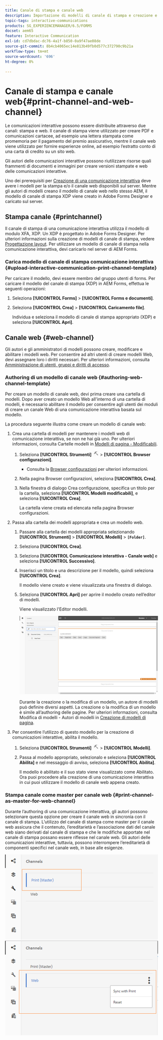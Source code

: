 ```yaml
---
title: Canale di stampa e canale web
description: Importazione di modelli di canale di stampa e creazione e abilitazione di modelli di canale web
topic-tags: interactive-communications
products: SG_EXPERIENCEMANAGER/6.5/FORMS
docset: aem65
feature: Interactive Communication
exl-id: cd7dbdac-dc76-4a1f-b850-0a9f47ae08de
source-git-commit: 8b4cb4065ec14e813b49fb0d577c372790c9b21a
workflow-type: tm+mt
source-wordcount: '696'
ht-degree: 0%

---
```


# Canale di stampa e canale web{#print-channel-and-web-channel}

Le comunicazioni interattive possono essere distribuite attraverso due canali: stampa e web. Il canale di stampa viene utilizzato per creare PDF e comunicazioni cartacee, ad esempio una lettera stampata come promemoria per il pagamento del premio assicurativo, mentre il canale web viene utilizzato per fornire esperienze online, ad esempio l’estratto conto di una carta di credito su un sito web.

Gli autori delle comunicazioni interattive possono riutilizzare risorse quali frammenti di documenti e immagini per creare versioni stampate e web delle comunicazioni interattive.

Uno dei prerequisiti per [Creazione di una comunicazione interattiva](../../forms/using/create-interactive-communication.md) deve avere i modelli per la stampa e/o il canale web disponibili sul server. Mentre gli autori di modelli creano il modello di canale web nello stesso AEM, il modello di canale di stampa XDP viene creato in Adobe Forms Designer e caricato sul server.

## Stampa canale {#printchannel}

Il canale di stampa di una comunicazione interattiva utilizza il modello di modulo XFA, XDP. Un XDP è progettato in Adobe Forms Designer. Per ulteriori informazioni sulla creazione di modelli di canale di stampa, vedere [Progettazione layout](../../forms/using/layout-design-details.md). Per utilizzare un modello di canale di stampa nella comunicazione interattiva, devi caricarlo nel server di AEM Forms.

### Carica modello di canale di stampa comunicazione interattiva {#upload-interactive-communication-print-channel-template}

Per caricare il modello, devi essere membro del gruppo utenti di forms. Per caricare il modello del canale di stampa (XDP) in AEM Forms, effettua le seguenti operazioni:

1. Seleziona **[!UICONTROL Forms]** > **[!UICONTROL Forms e documenti]**.

1. Seleziona **[!UICONTROL Crea]** > **[!UICONTROL Caricamento file]**.

   Individua e seleziona il modello di canale di stampa appropriato (XDP) e seleziona **[!UICONTROL Apri]**.

## Canale web {#web-channel}

Gli autori e gli amministratori di modelli possono creare, modificare e abilitare i modelli web. Per consentire ad altri utenti di creare modelli Web, devi assegnare loro i diritti necessari. Per ulteriori informazioni, consulta [Amministrazione di utenti, gruppi e diritti di accesso](/help/sites-administering/user-group-ac-admin.md).

### Authoring di un modello di canale web {#authoring-web-channel-template}

Per creare un modello di canale web, devi prima creare una cartella di modelli. Dopo aver creato un modello Web all&#39;interno di una cartella di modelli, è necessario abilitare il modello per consentire agli utenti dei moduli di creare un canale Web di una comunicazione interattiva basata sul modello.

La procedura seguente illustra come creare un modello di canale web:

1. Crea una cartella di modelli per mantenere i modelli web di comunicazione interattiva, se non ne hai già uno. Per ulteriori informazioni, consulta Cartelle modelli in [Modelli di pagina - Modificabili](/help/sites-developing/page-templates-editable.md).

   1. Seleziona **[!UICONTROL Strumenti]** ![strumenti](assets/tools.png) > **[!UICONTROL Browser configurazioni]**.
      * Consulta la [Browser configurazioni](/help/sites-administering/configurations.md) per ulteriori informazioni.
   1. Nella pagina Browser configurazioni, seleziona **[!UICONTROL Crea]**.
   1. Nella finestra di dialogo Crea configurazione, specifica un titolo per la cartella, seleziona **[!UICONTROL Modelli modificabili]**, e seleziona **[!UICONTROL Crea]**.

      La cartella viene creata ed elencata nella pagina Browser configurazioni.

1. Passa alla cartella dei modelli appropriata e crea un modello web.

   1. Passare alla cartella dei modelli appropriata selezionando **[!UICONTROL Strumenti]** > **[!UICONTROL Modelli]** > **`[Folder]`**.
   1. Seleziona **[!UICONTROL Crea]**.
   1. Seleziona **[!UICONTROL Comunicazione interattiva - Canale web]** e seleziona **[!UICONTROL Successivo]**.
   1. Inserisci un titolo e una descrizione per il modello, quindi seleziona **[!UICONTROL Crea]**.

      Il modello viene creato e viene visualizzata una finestra di dialogo.

   1. Seleziona **[!UICONTROL Apri]** per aprire il modello creato nell’editor di modelli.

      Viene visualizzato l&#39;Editor modelli.

      ![webchanneltemplate](assets/webchanneltemplate.png)

      Durante la creazione o la modifica di un modello, un autore di modelli può definire diversi aspetti. La creazione o la modifica di un modello è simile all’authoring delle pagine. Per ulteriori informazioni, consulta Modifica di modelli - Autori di modelli in [Creazione di modelli di pagina](/help/sites-authoring/templates.md).

1. Per consentire l’utilizzo di questo modello per la creazione di comunicazioni interattive, abilita il modello.

   1. Seleziona **[!UICONTROL Strumenti]** ![strumenti](assets/tools.png) > **[!UICONTROL Modelli]**.
   1. Passa al modello appropriato, selezionalo e seleziona **[!UICONTROL Abilita]** e nel messaggio di avviso, seleziona **[!UICONTROL Abilita]**.

      Il modello è abilitato e il suo stato viene visualizzato come Abilitato. Ora puoi procedere alla creazione di una comunicazione interattiva in cui puoi utilizzare il modello di canale web appena creato.

### Stampa canale come master per canale web {#print-channel-as-master-for-web-channel}

Durante l’authoring di una comunicazione interattiva, gli autori possono selezionare questa opzione per creare il canale web in sincronia con il canale di stampa. L’utilizzo del canale di stampa come master per il canale web assicura che il contenuto, l’ereditarietà e l’associazione dati del canale web siano derivati dal canale di stampa e che le modifiche apportate nel canale di stampa possano essere riflesse nel canale web. Gli autori delle comunicazioni interattive, tuttavia, possono interrompere l’ereditarietà di componenti specifici nel canale web, in base alle esigenze.

![Stampa canale come principale](assets/create_ic_print_master_new.png) ![Canale web con canale di stampa come principale](assets/create_ic_print_master_web_new.png)
